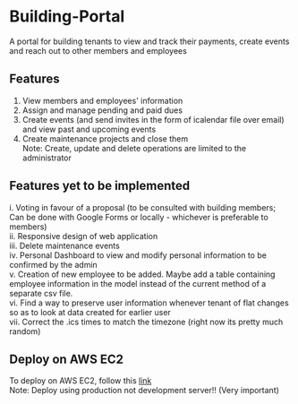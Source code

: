 # Building-Portal
A portal for building tenants to view and track their payments, create events and reach out to other members and employees

## Features
1. View members and employees' information
2. Assign and manage pending and paid dues
3. Create events (and send invites in the form of icalendar file over email) and view past and upcoming events
4. Create maintenance projects and close them<br>
Note: Create, update and delete operations are limited to the administrator<br>

## Features yet to be implemented
i. Voting in favour of a proposal (to be consulted with building members; Can be done with Google Forms or locally - whichever is preferable to members)<br>
ii. Responsive design of web application<br>
iii. Delete maintenance events<br>
iv. Personal Dashboard to view and modify personal information to be confirmed by the admin<br>
v. Creation of new employee to be added. Maybe add a table containing employee information in the model instead of the current method of a separate csv file.<br>
vi. Find a way to preserve user information whenever tenant of flat changes so as to look at data created for earlier user<br>
vii. Correct the .ics times to match the timezone (right now its pretty much random)

## Deploy on AWS EC2
To deploy on AWS EC2, follow this [link](https://levelup.gitconnected.com/how-to-deploy-a-flask-application-on-amazon-ec2-38837df3fa52)<br>
Note: Deploy using production not development server!! (Very important)

